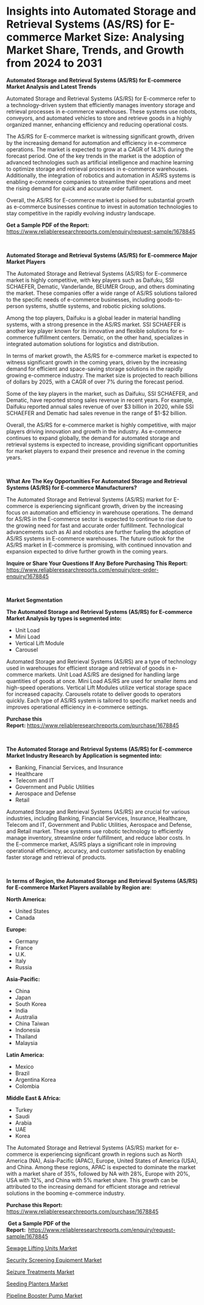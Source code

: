<p><h1>Insights into Automated Storage and Retrieval Systems (AS/RS) for E-commerce Market Size: Analysing Market Share, Trends, and Growth from 2024 to 2031</h1></p><p><strong>Automated Storage and Retrieval Systems (AS/RS) for E-commerce Market Analysis and Latest Trends</strong></p>
<p><p>Automated Storage and Retrieval Systems (AS/RS) for E-commerce refer to a technology-driven system that efficiently manages inventory storage and retrieval processes in e-commerce warehouses. These systems use robots, conveyors, and automated vehicles to store and retrieve goods in a highly organized manner, enhancing efficiency and reducing operational costs.</p><p>The AS/RS for E-commerce market is witnessing significant growth, driven by the increasing demand for automation and efficiency in e-commerce operations. The market is expected to grow at a CAGR of 14.3% during the forecast period. One of the key trends in the market is the adoption of advanced technologies such as artificial intelligence and machine learning to optimize storage and retrieval processes in e-commerce warehouses. Additionally, the integration of robotics and automation in AS/RS systems is enabling e-commerce companies to streamline their operations and meet the rising demand for quick and accurate order fulfillment.</p><p>Overall, the AS/RS for E-commerce market is poised for substantial growth as e-commerce businesses continue to invest in automation technologies to stay competitive in the rapidly evolving industry landscape.</p></p>
<p><strong>Get a Sample PDF of the Report:&nbsp;</strong> <a href="https://www.reliableresearchreports.com/enquiry/request-sample/1678845">https://www.reliableresearchreports.com/enquiry/request-sample/1678845</a></p>
<p>&nbsp;</p>
<p><strong>Automated Storage and Retrieval Systems (AS/RS) for E-commerce Major Market Players</strong></p>
<p><p>The Automated Storage and Retrieval Systems (AS/RS) for E-commerce market is highly competitive, with key players such as Daifuku, SSI SCHAEFER, Dematic, Vanderlande, BEUMER Group, and others dominating the market. These companies offer a wide range of AS/RS solutions tailored to the specific needs of e-commerce businesses, including goods-to-person systems, shuttle systems, and robotic picking solutions.</p><p>Among the top players, Daifuku is a global leader in material handling systems, with a strong presence in the AS/RS market. SSI SCHAEFER is another key player known for its innovative and flexible solutions for e-commerce fulfillment centers. Dematic, on the other hand, specializes in integrated automation solutions for logistics and distribution.</p><p>In terms of market growth, the AS/RS for e-commerce market is expected to witness significant growth in the coming years, driven by the increasing demand for efficient and space-saving storage solutions in the rapidly growing e-commerce industry. The market size is projected to reach billions of dollars by 2025, with a CAGR of over 7% during the forecast period.</p><p>Some of the key players in the market, such as Daifuku, SSI SCHAEFER, and Dematic, have reported strong sales revenue in recent years. For example, Daifuku reported annual sales revenue of over $3 billion in 2020, while SSI SCHAEFER and Dematic had sales revenue in the range of $1-$2 billion.</p><p>Overall, the AS/RS for e-commerce market is highly competitive, with major players driving innovation and growth in the industry. As e-commerce continues to expand globally, the demand for automated storage and retrieval systems is expected to increase, providing significant opportunities for market players to expand their presence and revenue in the coming years.</p></p>
<p>&nbsp;</p>
<p><strong>What Are The Key Opportunities For Automated Storage and Retrieval Systems (AS/RS) for E-commerce Manufacturers?</strong></p>
<p><p>The Automated Storage and Retrieval Systems (AS/RS) market for E-commerce is experiencing significant growth, driven by the increasing focus on automation and efficiency in warehouse operations. The demand for AS/RS in the E-commerce sector is expected to continue to rise due to the growing need for fast and accurate order fulfillment. Technological advancements such as AI and robotics are further fueling the adoption of AS/RS systems in E-commerce warehouses. The future outlook for the AS/RS market in E-commerce is promising, with continued innovation and expansion expected to drive further growth in the coming years.</p></p>
<p><strong>Inquire or Share Your Questions If Any Before Purchasing This Report:</strong> <a href="https://www.reliableresearchreports.com/enquiry/pre-order-enquiry/1678845">https://www.reliableresearchreports.com/enquiry/pre-order-enquiry/1678845</a></p>
<p>&nbsp;</p>
<p><strong>Market Segmentation</strong></p>
<p><strong>The Automated Storage and Retrieval Systems (AS/RS) for E-commerce Market Analysis by types is segmented into:</strong></p>
<p><ul><li>Unit Load</li><li>Mini Load</li><li>Vertical Lift Module</li><li>Carousel</li></ul></p>
<p><p>Automated Storage and Retrieval Systems (AS/RS) are a type of technology used in warehouses for efficient storage and retrieval of goods in e-commerce markets. Unit Load AS/RS are designed for handling large quantities of goods at once. Mini Load AS/RS are used for smaller items and high-speed operations. Vertical Lift Modules utilize vertical storage space for increased capacity. Carousels rotate to deliver goods to operators quickly. Each type of AS/RS system is tailored to specific market needs and improves operational efficiency in e-commerce settings.</p></p>
<p><strong>Purchase this Report:&nbsp;</strong><a href="https://www.reliableresearchreports.com/purchase/1678845">https://www.reliableresearchreports.com/purchase/1678845</a></p>
<p>&nbsp;</p>
<p><strong>The Automated Storage and Retrieval Systems (AS/RS) for E-commerce Market Industry Research by Application is segmented into:</strong></p>
<p><ul><li>Banking, Financial Services, and Insurance</li><li>Healthcare</li><li>Telecom and IT</li><li>Government and Public Utilities</li><li>Aerospace and Defense</li><li>Retail</li></ul></p>
<p><p>Automated Storage and Retrieval Systems (AS/RS) are crucial for various industries, including Banking, Financial Services, Insurance, Healthcare, Telecom and IT, Government and Public Utilities, Aerospace and Defense, and Retail market. These systems use robotic technology to efficiently manage inventory, streamline order fulfillment, and reduce labor costs. In the E-commerce market, AS/RS plays a significant role in improving operational efficiency, accuracy, and customer satisfaction by enabling faster storage and retrieval of products.</p></p>
<p>&nbsp;</p>
<p><strong>In terms of Region, the Automated Storage and Retrieval Systems (AS/RS) for E-commerce Market Players available by Region are:</strong></p>
<p>
    <p> <strong> North America: </strong>
        <ul>
            <li>United States</li>
            <li>Canada</li>
        </ul>
        </p> 
    <p> <strong> Europe: </strong>
        <ul>
            <li>Germany</li>
            <li>France</li>
            <li>U.K.</li>
            <li>Italy</li>
            <li>Russia</li>
        </ul>
        </p> 
    <p> <strong> Asia-Pacific: </strong>
        <ul>
            <li>China</li>
            <li>Japan</li>
            <li>South Korea</li>
            <li>India</li>
            <li>Australia</li>
            <li>China Taiwan</li>
            <li>Indonesia</li>
            <li>Thailand</li>
            <li>Malaysia</li>
        </ul>
        </p> 
    <p> <strong> Latin America: </strong>
        <ul>
            <li>Mexico</li>
            <li>Brazil</li>
            <li>Argentina Korea</li>
            <li>Colombia</li>
        </ul>
        </p> 
    <p> <strong> Middle East & Africa: </strong>
        <ul>
            <li>Turkey</li>
            <li>Saudi</li>
            <li>Arabia</li>
            <li>UAE</li>
            <li>Korea</li>
        </ul>
    </p>
    </p>
<p><p>The Automated Storage and Retrieval Systems (AS/RS) market for e-commerce is experiencing significant growth in regions such as North America (NA), Asia-Pacific (APAC), Europe, United States of America (USA), and China. Among these regions, APAC is expected to dominate the market with a market share of 35%, followed by NA with 28%, Europe with 20%, USA with 12%, and China with 5% market share. This growth can be attributed to the increasing demand for efficient storage and retrieval solutions in the booming e-commerce industry.</p></p>
<p><strong>Purchase this Report: </strong><a href="https://www.reliableresearchreports.com/purchase/1678845">https://www.reliableresearchreports.com/purchase/1678845</a></p>
<p>&nbsp;<strong>Get a Sample PDF of the Report:&nbsp;&nbsp;</strong><a href="https://www.reliableresearchreports.com/enquiry/request-sample/1678845">https://www.reliableresearchreports.com/enquiry/request-sample/1678845</a></p>
<p><strong></strong></p>
<p><p><a href="https://github.com/derrinmiltonellis35gcl/Market-Research-Report-List-1/blob/main/sewage-lifting-units-market.md">Sewage Lifting Units Market</a></p><p><a href="https://medium.com/@juansmith1961/analyzing-security-screening-equipment-market-global-industry-perspective-and-forecast-2024-to-7c1d42719a86">Security Screening Equipment Market</a></p><p><a href="https://medium.com/@juansmith1961/seizure-treatments-market-size-and-market-trends-complete-industry-overview-2024-to-2031-fd065f7a5b28">Seizure Treatments Market</a></p><p><a href="https://medium.com/@juansmith1961/seeding-planters-market-size-market-outlook-and-market-forecast-2024-to-2031-aef734795787">Seeding Planters Market</a></p><p><a href="https://github.com/khansimonweber1lqujlwoz15d/Market-Research-Report-List-1/blob/main/pipeline-booster-pump-market.md">Pipeline Booster Pump Market</a></p></p>